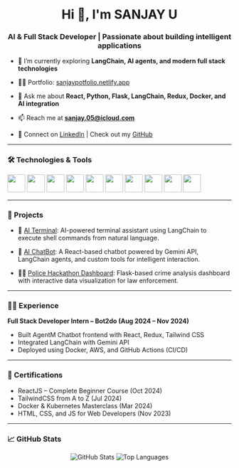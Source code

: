 <h1 align="center">Hi 👋, I'm SANJAY U</h1>
<h3 align="center">AI & Full Stack Developer | Passionate about building intelligent applications</h3>

- 🌱 I’m currently exploring **LangChain, AI agents, and modern full stack technologies**

- 👨‍💻 Portfolio: [sanjaypotfolio.netlify.app](https://sanjaypotfolio.netlify.app)

- 💬 Ask me about **React, Python, Flask, LangChain, Redux, Docker, and AI integration**

- 📫 Reach me at **sanjay.05@icloud.com**

- 🔗 Connect on [LinkedIn](https://www.linkedin.com/in/sanjay-u-551b21255/) | Check out my [GitHub](https://github.com/USANJAY05)

---

### 🛠️ Technologies & Tools

<p align="left">
  <img src="https://cdn.jsdelivr.net/gh/devicons/devicon/icons/react/react-original-wordmark.svg" width="40" height="40"/>
  <img src="https://cdn.jsdelivr.net/gh/devicons/devicon/icons/javascript/javascript-original.svg" width="40" height="40"/>
  <img src="https://cdn.jsdelivr.net/gh/devicons/devicon/icons/python/python-original.svg" width="40" height="40"/>
  <img src="https://cdn.jsdelivr.net/gh/devicons/devicon/icons/flask/flask-original.svg" width="40" height="40"/>
  <img src="https://cdn.jsdelivr.net/gh/devicons/devicon/icons/java/java-original.svg" width="40" height="40"/>
  <img src="https://cdn.jsdelivr.net/gh/devicons/devicon/icons/docker/docker-original-wordmark.svg" width="40" height="40"/>
  <img src="https://cdn.jsdelivr.net/gh/devicons/devicon/icons/git/git-original.svg" width="40" height="40"/>
  <img src="https://cdn.jsdelivr.net/gh/devicons/devicon/icons/bootstrap/bootstrap-original.svg" width="40" height="40"/>
  <img src="https://cdn.jsdelivr.net/gh/devicons/devicon/icons/mongodb/mongodb-original.svg" width="40" height="40"/>
  <img src="https://cdn.jsdelivr.net/gh/devicons/devicon/icons/mysql/mysql-original.svg" width="40" height="40"/>
</p>

---

### 🚀 Projects

- 🔧 [AI Terminal](https://github.com/USANJAY05/ai-terminal.git): AI-powered terminal assistant using LangChain to execute shell commands from natural language.

- 🤖 [AI ChatBot](https://cgemini.netlify.app): A React-based chatbot powered by Gemini API, LangChain agents, and custom tools for intelligent interaction.

- 🕵️‍♂️ [Police Hackathon Dashboard](https://github.com/USANJAY05/police-hackathon.git): Flask-based crime analysis dashboard with interactive data visualization for law enforcement.

---

### 🧑‍💼 Experience

**Full Stack Developer Intern – Bot2do (Aug 2024 – Nov 2024)**  
- Built AgentM Chatbot frontend with React, Redux, Tailwind CSS  
- Integrated LangChain with Gemini API  
- Deployed using Docker, AWS, and GitHub Actions (CI/CD)

---

### 📜 Certifications

- ReactJS – Complete Beginner Course (Oct 2024)  
- TailwindCSS from A to Z (Jul 2024)  
- Docker & Kubernetes Masterclass (Mar 2024)  
- HTML, CSS, and JS for Web Developers (Nov 2023)  

---

### 📈 GitHub Stats

<p align="center">
  <img src="https://github-readme-stats.vercel.app/api?username=USANJAY05&show_icons=true&theme=tokyonight" alt="GitHub Stats"/>
  <img src="https://github-readme-stats.vercel.app/api/top-langs/?username=USANJAY05&layout=compact&theme=tokyonight" alt="Top Languages"/>
</p>
